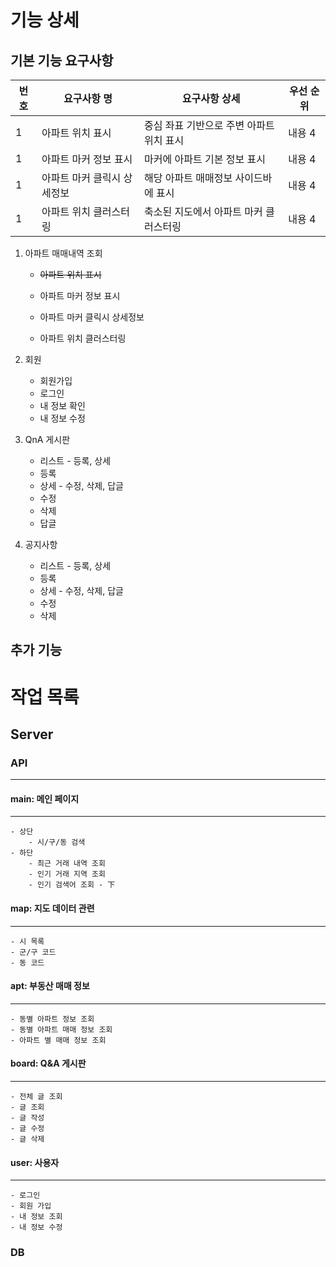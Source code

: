 
# 기능 상세

## 기본 기능 요구사항

|번호|요구사항 명|요구사항 상세|우선 순위|
|---|---|---|---|
|1|아파트 위치 표시|중심 좌표 기반으로 주변 아파트 위치 표시|내용 4|
|1|아파트 마커 정보 표시|마커에 아파트 기본 정보 표시|내용 4|
|1|아파트 마커 클릭시 상세정보|해당 아파트 매매정보 사이드바에 표시|내용 4|
|1|아파트 위치 클러스터링|축소된 지도에서 아파트 마커 클러스터링|내용 4|


1. 아파트 매매내역 조회
    - ~~아파트 위치 표시~~
    - 아파트 마커 정보 표시

    - 아파트 마커 클릭시 상세정보 

    - 아파트 위치 클러스터링


2. 회원
    - 회원가입
    - 로그인
    - 내 정보 확인
    - 내 정보 수정

3. QnA 게시판
    - 리스트 - 등록, 상세
    - 등록
    - 상세 - 수정, 삭제, 답글
    - 수정
    - 삭제
    - 답글

4. 공지사항
    - 리스트 - 등록, 상세
    - 등록
    - 상세 - 수정, 삭제, 답글
    - 수정
    - 삭제

## 추가 기능



# 작업 목록

## Server
### API
***
#### main:     메인 페이지
***
    - 상단
        - 시/구/동 검색
    - 하단
        - 최근 거래 내역 조회
        - 인기 거래 지역 조회
        - 인기 검색어 조회 - 下
#### map:      지도 데이터 관련
***
    - 시 목록
    - 군/구 코드
    - 동 코드
#### apt:      부동산 매매 정보
***
    - 동별 아파트 정보 조회
    - 동별 아파트 매매 정보 조회
    - 아파트 별 매매 정보 조회
#### board:    Q&A 게시판
***
    - 전체 글 조회
    - 글 조회
    - 글 작성
    - 글 수정
    - 글 삭제
#### user:     사용자
***
    - 로그인
    - 회원 가입
    - 내 정보 조회
    - 내 정보 수정

### DB